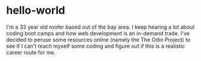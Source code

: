 # hello-world

I'm a 33 year old roofer based out of the bay area.  I keep hearing a lot about coding boot camps and how web development is an in-demand trade. I've decided to peruse some resources online (namely the The Odin Project) to see if I can't teach myself some coding and figure out if this is a realistic career route for me. 
